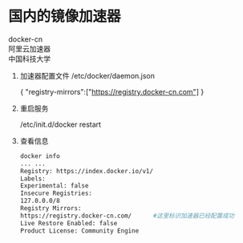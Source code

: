 # 国内的镜像加速器

docker-cn  
阿里云加速器  
中国科技大学

1. 加速器配置文件    /etc/docker/daemon.json

    {
        "registry-mirrors":["https://registry.docker-cn.com"]
    }

2. 重启服务

    /etc/init.d/docker restart

3. 查看信息

    ```bash
    docker info
    ... ...
    Registry: https://index.docker.io/v1/
    Labels:
    Experimental: false
    Insecure Registries:
    127.0.0.0/8
    Registry Mirrors:
    https://registry.docker-cn.com/      #这里标识加速器已经配置成功
    Live Restore Enabled: false
    Product License: Community Engine
    ```
